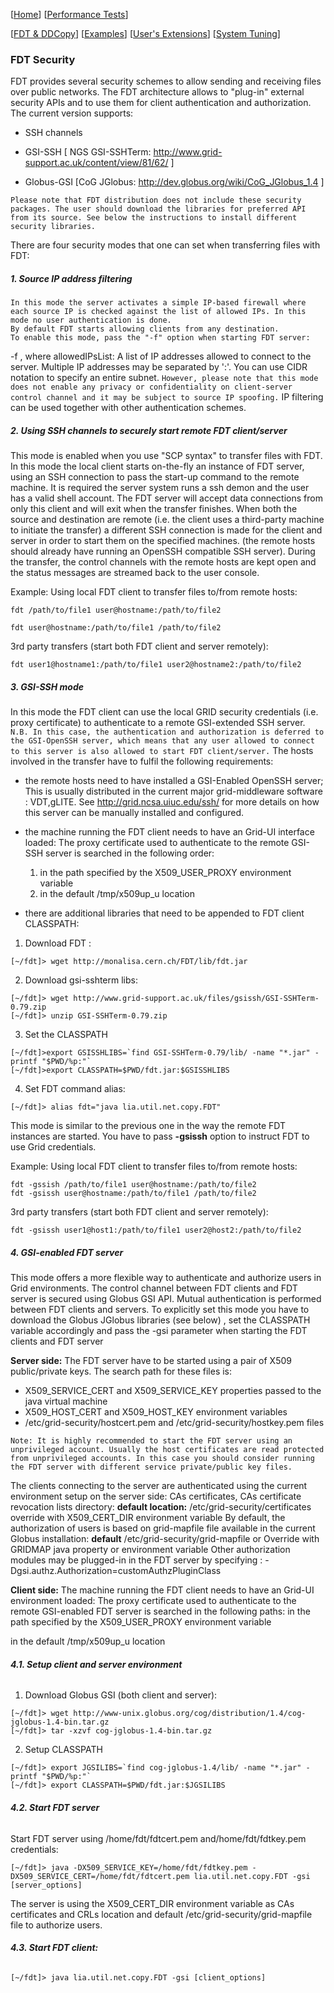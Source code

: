 [[Home](index.md)]   [[Performance Tests](perf-disk-to-disk.md)]

[[FDT & DDCopy](doc-fdt-ddcopy.md)]   [[Examples](doc-examples.md)]    [[User's Extensions](doc-user-extensions.md)]    [[System Tuning](doc-system-tuning.md)]

### FDT Security
FDT provides several security schemes to allow sending and receiving files over public networks.
The FDT architecture allows to "plug-in" external security APIs and to use them for client authentication and authorization. The current version supports:

* SSH channels

* GSI-SSH [ NGS GSI-SSHTerm: http://www.grid-support.ac.uk/content/view/81/62/ ]

* Globus-GSI [CoG JGlobus: http://dev.globus.org/wiki/CoG_JGlobus_1.4 ]

`Please note that FDT distribution does not include these security packages. The user should download the libraries for preferred API from its source. See below the instructions to install different security libraries.`

There are four security modes that one can set when transferring files with FDT:
##### **1. Source IP address filtering**
    In this mode the server activates a simple IP-based firewall where each source IP is checked against the list of allowed IPs. In this mode no user authentication is done.
    By default FDT starts allowing clients from any destination.
    To enable this mode, pass the "-f" option when starting FDT server:
   -f <allowedIPsList> , where allowedIPsList: A list of IP addresses allowed to connect to the server. 
Multiple IP addresses may be separated by ':'.
You can use CIDR notation to specify an entire subnet.
`However, please note that this mode does not enable any privacy or confidentiality on client-server control channel and it may be subject to source IP spoofing.`
IP filtering can be used together with other authentication schemes.
##### **2. Using SSH channels to securely start remote FDT client/server**
This mode is enabled when you use "SCP syntax" to transfer files with FDT. In this mode the local client starts on-the-fly an instance of FDT server, using an SSH connection to pass the start-up command to the remote machine. It is required the server system runs a ssh demon and the user has a valid shell account. The FDT server will accept data connections from only this client and will exit when the transfer finishes.
When both the source and destination are remote (i.e. the client uses a third-party machine to initiate the transfer) a different SSH connection is made for the client and server in order to start them on the specified machines. (the remote hosts should already have running an OpenSSH compatible SSH server).
During the transfer, the control channels with the remote hosts are kept open and the status messages are streamed back to the user console.

Example:
Using local FDT client to transfer files to/from remote hosts:
```
fdt /path/to/file1 user@hostname:/path/to/file2
```
```
fdt user@hostname:/path/to/file1 /path/to/file2
```
3rd party transfers (start both FDT client and server remotely):
```
fdt user1@hostname1:/path/to/file1 user2@hostname2:/path/to/file2
```
##### **3. GSI-SSH mode**
In this mode the FDT client can use the local GRID security credentials (i.e. proxy certificate) to authenticate to a remote GSI-extended SSH server.
`N.B. In this case, the authentication and authorization is deferred to the GSI-OpenSSH server, which means that any user allowed to connect to this server is also allowed to start FDT client/server.`
The hosts involved in the transfer have to fulfil the following requirements:
* the remote hosts need to have installed a GSI-Enabled OpenSSH server;
This is usually distributed in the current major grid-middleware software : VDT,gLITE.
See http://grid.ncsa.uiuc.edu/ssh/ for more details on how this server can be manually installed and configured.
* the machine running the FDT client needs to have an Grid-UI interface loaded:
The proxy certificate used to authenticate to the remote GSI-SSH server is searched in the following order:
    1. in the path specified by the X509_USER_PROXY environment variable
    2. in the default /tmp/x509up_u<uid> location

* there are additional libraries that need to be appended to FDT client CLASSPATH:
1. Download FDT :
```
[~/fdt]> wget http://monalisa.cern.ch/FDT/lib/fdt.jar
```
2. Download gsi-sshterm libs:
```
[~/fdt]> wget http://www.grid-support.ac.uk/files/gsissh/GSI-SSHTerm-0.79.zip
[~/fdt]> unzip GSI-SSHTerm-0.79.zip
```
3. Set the CLASSPATH
```
[~/fdt]>export GSISSHLIBS=`find GSI-SSHTerm-0.79/lib/ -name "*.jar" -printf "$PWD/%p:"`
[~/fdt]>export CLASSPATH=$PWD/fdt.jar:$GSISSHLIBS
```
4. Set FDT command alias:
```
[~/fdt]> alias fdt="java lia.util.net.copy.FDT"
```
This mode is similar to the previous one in the way the remote FDT instances are started.
You have to pass **-gsissh** option to instruct FDT to use Grid credentials.

Example:
Using local FDT client to transfer files to/from remote hosts:
```
fdt -gssish /path/to/file1 user@hostname:/path/to/file2
fdt -gsissh user@hostname:/path/to/file1 /path/to/file2
```
3rd party transfers (start both FDT client and server remotely):

```fdt -gsissh user1@host1:/path/to/file1 user2@host2:/path/to/file2```
##### **4. GSI-enabled FDT server**

This mode offers a more flexible way to authenticate and authorize users in Grid environments. The control channel between FDT clients and FDT server is secured using Globus GSI API. Mutual authentication is performed between FDT clients and servers.
To explicitly set this mode you have to download the Globus JGlobus libraries (see below) , set the CLASSPATH variable accordingly and pass the -gsi parameter when starting the FDT clients and FDT server

**Server side:**
The FDT server have to be started using a pair of X509 public/private keys. The search path for these files is:
* X509_SERVICE_CERT and X509_SERVICE_KEY properties passed to the java virtual machine
* X509_HOST_CERT and X509_HOST_KEY environment variables
* /etc/grid-security/hostcert.pem and /etc/grid-security/hostkey.pem files

`Note:
It is highly recommended to start the FDT server using an unprivileged account. Usually the host certificates are read protected from unprivileged accounts. In this case you should consider running the FDT server with different service private/public key files.`

The clients connecting to the server are authenticated using the current environment setup on the server side: CAs certificates, CAs certificate revocation lists directory:
    **default location:** /etc/grid-security/certificates
    override with X509_CERT_DIR environment variable
By default, the authorization of users is based on grid-mapfile file available in the current Globus installation:
    **default** /etc/grid-security/grid-mapfile or 
   Override with GRIDMAP java property or environment variable
Other authorization modules may be plugged-in in the FDT server by specifying : -Dgsi.authz.Authorization=customAuthzPluginClass

**Client side:**
The machine running the FDT client needs to have an Grid-UI environment loaded:
The proxy certificate used to authenticate to the remote GSI-enabled FDT server is searched in the following paths:
in the path specified by the X509_USER_PROXY environment variable

in the default /tmp/x509up_u<uid> location

###### **4.1. Setup client and server environment**

1. Download Globus GSI (both client and server):
```
[~/fdt]> wget http://www-unix.globus.org/cog/distribution/1.4/cog-jglobus-1.4-bin.tar.gz
[~/fdt]> tar -xzvf cog-jglobus-1.4-bin.tar.gz
```
2. Setup CLASSPATH
```
[~/fdt]> export JGSILIBS=`find cog-jglobus-1.4/lib/ -name "*.jar" -printf "$PWD/%p:"`
[~/fdt]> export CLASSPATH=$PWD/fdt.jar:$JGSILIBS
```
###### **4.2. Start FDT server**
Start FDT server using /home/fdt/fdtcert.pem and/home/fdt/fdtkey.pem credentials:
```
[~/fdt]> java -DX509_SERVICE_KEY=/home/fdt/fdtkey.pem -DX509_SERVICE_CERT=/home/fdt/fdtcert.pem lia.util.net.copy.FDT -gsi [server_options]
```
The server is using the X509_CERT_DIR environment variable as CAs certificates and CRLs location and default /etc/grid-security/grid-mapfile file to authorize users.

###### **4.3. Start FDT client:**
```
[~/fdt]> java lia.util.net.copy.FDT -gsi [client_options]
```
